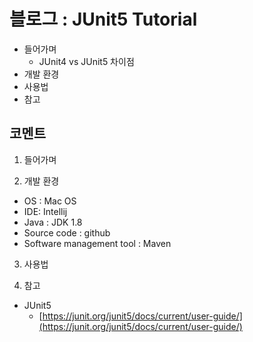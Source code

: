 # 블로그 : JUnit5 Tutorial
* 들어가며
	* JUnit4 vs JUnit5 차이점
* 개발 환경
* 사용법
* 참고

**코멘트**
-

1. 들어가며

2. 개발 환경

* OS : Mac OS
* IDE: Intellij
* Java : JDK 1.8
* Source code : github
* Software management tool : Maven

3. 사용법

4. 참고

* JUnit5
	* [https://junit.org/junit5/docs/current/user-guide/](https://junit.org/junit5/docs/current/user-guide/)